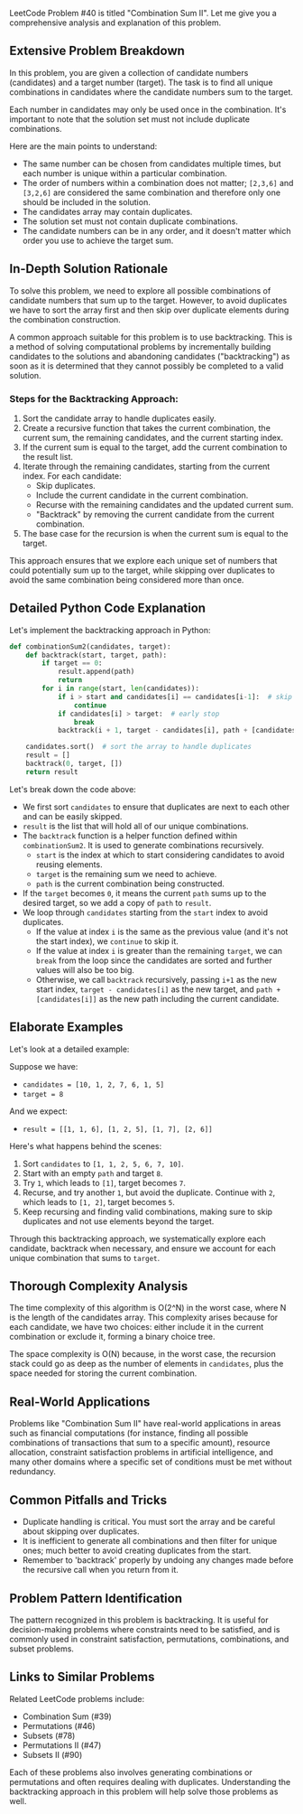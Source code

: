 LeetCode Problem #40 is titled "Combination Sum II". Let me give you a comprehensive analysis and explanation of this problem.

## Extensive Problem Breakdown

In this problem, you are given a collection of candidate numbers (candidates) and a target number (target). The task is to find all unique combinations in candidates where the candidate numbers sum to the target.

Each number in candidates may only be used once in the combination. It's important to note that the solution set must not include duplicate combinations.

Here are the main points to understand:
- The same number can be chosen from candidates multiple times, but each number is unique within a particular combination.
- The order of numbers within a combination does not matter; `[2,3,6]` and `[3,2,6]` are considered the same combination and therefore only one should be included in the solution.
- The candidates array may contain duplicates.
- The solution set must not contain duplicate combinations.
- The candidate numbers can be in any order, and it doesn't matter which order you use to achieve the target sum.

## In-Depth Solution Rationale

To solve this problem, we need to explore all possible combinations of candidate numbers that sum up to the target. However, to avoid duplicates we have to sort the array first and then skip over duplicate elements during the combination construction.

A common approach suitable for this problem is to use backtracking. This is a method of solving computational problems by incrementally building candidates to the solutions and abandoning candidates ("backtracking") as soon as it is determined that they cannot possibly be completed to a valid solution.

### Steps for the Backtracking Approach:

1. Sort the candidate array to handle duplicates easily.
2. Create a recursive function that takes the current combination, the current sum, the remaining candidates, and the current starting index.
3. If the current sum is equal to the target, add the current combination to the result list.
4. Iterate through the remaining candidates, starting from the current index. For each candidate:
   - Skip duplicates.
   - Include the current candidate in the current combination.
   - Recurse with the remaining candidates and the updated current sum.
   - "Backtrack" by removing the current candidate from the current combination.
5. The base case for the recursion is when the current sum is equal to the target.

This approach ensures that we explore each unique set of numbers that could potentially sum up to the target, while skipping over duplicates to avoid the same combination being considered more than once.

## Detailed Python Code Explanation

Let's implement the backtracking approach in Python:

```python
def combinationSum2(candidates, target):
    def backtrack(start, target, path):
        if target == 0:
            result.append(path)
            return
        for i in range(start, len(candidates)):
            if i > start and candidates[i] == candidates[i-1]:  # skip duplicates
                continue
            if candidates[i] > target:  # early stop
                break
            backtrack(i + 1, target - candidates[i], path + [candidates[i]])

    candidates.sort()  # sort the array to handle duplicates
    result = []
    backtrack(0, target, [])
    return result
```

Let's break down the code above:

- We first sort `candidates` to ensure that duplicates are next to each other and can be easily skipped.
- `result` is the list that will hold all of our unique combinations.
- The `backtrack` function is a helper function defined within `combinationSum2`. It is used to generate combinations recursively.
    - `start` is the index at which to start considering candidates to avoid reusing elements.
    - `target` is the remaining sum we need to achieve.
    - `path` is the current combination being constructed.
- If the `target` becomes `0`, it means the current `path` sums up to the desired target, so we add a copy of `path` to `result`.
- We loop through `candidates` starting from the `start` index to avoid duplicates.
    - If the value at index `i` is the same as the previous value (and it's not the start index), we `continue` to skip it.
    - If the value at index `i` is greater than the remaining `target`, we can `break` from the loop since the candidates are sorted and further values will also be too big.
    - Otherwise, we call `backtrack` recursively, passing `i+1` as the new start index, `target - candidates[i]` as the new target, and `path + [candidates[i]]` as the new path including the current candidate.

## Elaborate Examples

Let's look at a detailed example:

Suppose we have:
- `candidates = [10, 1, 2, 7, 6, 1, 5]`
- `target = 8`

And we expect:
- `result = [[1, 1, 6], [1, 2, 5], [1, 7], [2, 6]]`

Here's what happens behind the scenes:
1. Sort `candidates` to `[1, 1, 2, 5, 6, 7, 10]`.
2. Start with an empty `path` and target `8`.
3. Try `1`, which leads to `[1]`, target becomes `7`.
4. Recurse, and try another `1`, but avoid the duplicate. Continue with `2`, which leads to `[1, 2]`, target becomes `5`.
5. Keep recursing and finding valid combinations, making sure to skip duplicates and not use elements beyond the target.

Through this backtracking approach, we systematically explore each candidate, backtrack when necessary, and ensure we account for each unique combination that sums to `target`.

## Thorough Complexity Analysis

The time complexity of this algorithm is O(2^N) in the worst case, where N is the length of the candidates array. This complexity arises because for each candidate, we have two choices: either include it in the current combination or exclude it, forming a binary choice tree.

The space complexity is O(N) because, in the worst case, the recursion stack could go as deep as the number of elements in `candidates`, plus the space needed for storing the current combination.

## Real-World Applications

Problems like "Combination Sum II" have real-world applications in areas such as financial computations (for instance, finding all possible combinations of transactions that sum to a specific amount), resource allocation, constraint satisfaction problems in artificial intelligence, and many other domains where a specific set of conditions must be met without redundancy.

## Common Pitfalls and Tricks

- Duplicate handling is critical. You must sort the array and be careful about skipping over duplicates.
- It is inefficient to generate all combinations and then filter for unique ones; much better to avoid creating duplicates from the start.
- Remember to 'backtrack' properly by undoing any changes made before the recursive call when you return from it.

## Problem Pattern Identification

The pattern recognized in this problem is backtracking. It is useful for decision-making problems where constraints need to be satisfied, and is commonly used in constraint satisfaction, permutations, combinations, and subset problems.

## Links to Similar Problems

Related LeetCode problems include:
- Combination Sum (#39)
- Permutations (#46)
- Subsets (#78)
- Permutations II (#47)
- Subsets II (#90)

Each of these problems also involves generating combinations or permutations and often requires dealing with duplicates. Understanding the backtracking approach in this problem will help solve those problems as well.